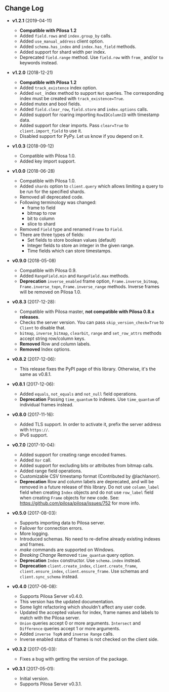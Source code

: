 ## Change Log

* **v1.2.1** (2019-04-11)
    * **Compatible with Pilosa 1.2**
    * Added `field.rows` and `index.group_by` calls.
    * Added `use_manual_address` client option.
    * Added `schema.has_index` and `index.has_field` methods.
    * Added support for shard width per index. 
    * Deprecated `field.range` method. Use `field.row` with `from_` and/or `to` keywords instead.

* **v1.2.0** (2018-12-21)
    * **Compatible with Pilosa 1.2**
    * Added `track_existence` index option.
    * Added `not_` index method to support `Not` queries. The corresponding index must be created with `track_existence=True`.
    * Added mutex and bool fields.
    * Added `field.clear_row`, `field.store` and `index.options` calls.
    * Added support for roaring importing `RowIDColumnID` with timestamp data.
    * Added support for clear imports. Pass `clear=True` to `client.import_field` to use it.
    * Disabled support for PyPy. Let us know if you depend on it.

* **v1.0.3** (2018-09-12)
    * Compatible with Pilosa 1.0.
    * Added key import support.

* **v1.0.0** (2018-06-28)
    * Compatible with Pilosa 1.0.
    * Added `shards` option to `client.query` which allows limiting a query to be run for the specified shards.
    * Removed all deprecated code.
    * Following terminology was changed:
        * frame to field
        * bitmap to row
        * bit to column
        * slice to shard
    * Removed `Field` type and renamed `Frame` to `Field`.
    * There are three types of fields:
        * Set fields to store boolean values (default)
        * Integer fields to store an integer in the given range.
        * Time fields which can store timestamps.

* **v0.9.0** (2018-05-08)
    * Compatible with Pilosa 0.9.
    * Added `RangeField.min` and `RangeField.max` methods.
    * **Deprecation** `inverse_enabled` frame option, `Frame.inverse_bitmap`, `Frame.inverse_topn`, `Frame.inverse_range` methods. Inverse frames will be removed on Pilosa 1.0.


* **v0.8.3** (2017-12-28):
    * Compatible with Pilosa master, **not compatible with Pilosa 0.8.x releases**.
    * Checks the server version. You can pass `skip_version_check=True` to `Client` to disable that.
    * `bitmap`, `inverse_bitmap`, `clearbit`, `range` and `set_row_attrs` methods accept string row/column keys.
    * **Removed** Row and column labels.
    * **Removed** Index options.


* **v0.8.2** (2017-12-06):
    * This release fixes the PyPI page of this library. Otherwise, it's the same as v0.8.1.

* **v0.8.1** (2017-12-06):
    * Added `equals`, `not_equals` and `not_null` field operations.
    * **Deprecation** Passing `time_quantum` to indexes. Use `time_quantum` of individual frames instead.

* **v0.8.0** (2017-11-16):
    * Added TLS support. In order to activate it, prefix the server address with `https://`.
    * IPv6 support.

* **v0.7.0** (2017-10-04):
    * Added support for creating range encoded frames.
    * Added `Xor` call.
    * Added support for excluding bits or attributes from bitmap calls.
    * Added range field operations.
    * Customizable CSV timestamp format (Contributed by @lachlanorr).
    * **Deprecation** Row and column labels are deprecated, and will be removed in a future release of this library. Do not use `column_label` field when creating `Index` objects and do not use `row_label` field when creating `Frame` objects for new code. See: https://github.com/pilosa/pilosa/issues/752 for more info.

* **v0.5.0** (2017-08-03):
    * Supports importing data to Pilosa server.
    * Failover for connection errors.
    * More logging.
    * Introduced schemas. No need to re-define already existing indexes and frames.
    * *make* commands are supported on Windows.
    * *Breaking Change* Removed `time_quantum` query option.
    * **Deprecation** `Index` constructor. Use `schema.index` instead.
    * **Deprecation** `client.create_index`, `client.create_frame`, `client.ensure_index`, `client.ensure_frame`. Use schemas and `client.sync_schema` instead.

* **v0.4.0** (2017-06-08):
    * Supports Pilosa Server v0.4.0.
    * This version has the updated documentation.
    * Some light refactoring which shouldn't affect any user code.
    * Updated the accepted values for index, frame names and labels to match with the Pilosa server.
    * `Union` queries accept 0 or more arguments. `Intersect` and `Difference` queries accept 1 or more arguments.
    * Added `inverse TopN` and `inverse Range` calls.
    * Inverse enabled status of frames is not checked on the client side.

* **v0.3.2** (2017-05-03):
    * Fixes a bug with getting the version of the package.

* **v0.3.1** (2017-05-01):
    * Initial version.
    * Supports Pilosa Server v0.3.1.
